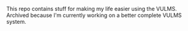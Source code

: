 This repo contains stuff for making my life easier using the VULMS.
Archived because I'm currently working on a better complete VULMS system.
